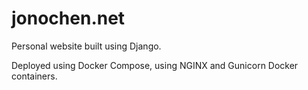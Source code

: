 # jonochen.net

Personal website built using Django.

Deployed using Docker Compose, using NGINX and Gunicorn Docker containers.
